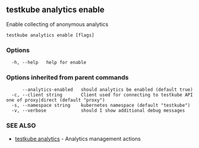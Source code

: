 ## testkube analytics enable

Enable collecting of anonymous analytics

```
testkube analytics enable [flags]
```

### Options

```
  -h, --help   help for enable
```

### Options inherited from parent commands

```
      --analytics-enabled   should analytics be enabled (default true)
  -c, --client string       Client used for connecting to testkube API one of proxy|direct (default "proxy")
  -s, --namespace string    kubernetes namespace (default "testkube")
  -v, --verbose             should I show additional debug messages
```

### SEE ALSO

* [testkube analytics](testkube_analytics.md)	 - Analytics management actions

